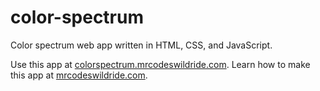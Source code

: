 # color-spectrum

Color spectrum web app written in HTML, CSS, and JavaScript.

Use this app at [colorspectrum.mrcodeswildride.com](https://colorspectrum.mrcodeswildride.com/).
Learn how to make this app at [mrcodeswildride.com](https://www.mrcodeswildride.com/).